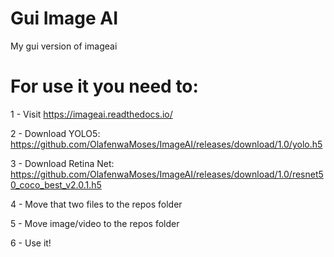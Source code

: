 # Gui Image AI
My gui version of imageai

# For use it you need to:
1 - Visit https://imageai.readthedocs.io/

2 - Download YOLO5: https://github.com/OlafenwaMoses/ImageAI/releases/download/1.0/yolo.h5

3 - Download Retina Net: https://github.com/OlafenwaMoses/ImageAI/releases/download/1.0/resnet50_coco_best_v2.0.1.h5

4 - Move that two files to the repos folder

5 - Move image/video to the repos folder

6 - Use it!
